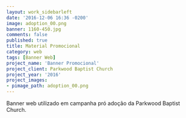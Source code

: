 ```yaml
---
layout: work_sidebarleft
date: '2016-12-06 16:36 -0200'
image: adoption_00.png
banner: 1160-450.jpg
comments: false
published: true
title: Material Promocional
category: web
tags: [Banner Web]
project_name: 'Banner Promocional'
project_client: Parkwood Baptist Church
project_year: '2016'
project_images:
- pimage_path: adoption_00.png
---
```

Banner web utilizado em campanha pró adoção da Parkwood Baptist Church.
